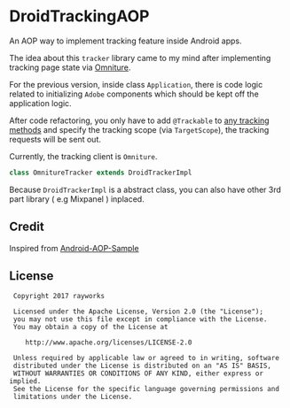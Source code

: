 # DroidTrackingAOP
An AOP way to implement tracking feature inside Android apps.

The idea about this `tracker` library came to my mind after implementing
tracking page state via [Omniture](https://marketing.adobe.com/resources/help/en_US/mobile/android/states.html).

For the previous version, inside class `Application`, there is code logic related to
initializing `Adobe` components which should be kept off the application logic.

After code refactoring, you only have to add `@Trackable` to [any tracking methods](https://github.com/rayworks/DroidTrackingAOP/blob/master/app/src/main/java/com/rayworks/droidtrackingaop/tracking/TrackingDelegator.java#L36) and specify
the tracking scope (via `TargetScope`), the tracking requests will be sent out.

Currently, the tracking client is `Omniture`.
``` java
class OmnitureTracker extends DroidTrackerImpl
```
Because ```DroidTrackerImpl``` is a abstract class, you can also have other 3rd part library ( e.g Mixpanel ) inplaced.


Credit
--------
Inspired from [Android-AOP-Sample](https://github.com/android10/Android-AOPExample)



License
-----------------

     Copyright 2017 rayworks

     Licensed under the Apache License, Version 2.0 (the "License");
     you may not use this file except in compliance with the License.
     You may obtain a copy of the License at

        http://www.apache.org/licenses/LICENSE-2.0

     Unless required by applicable law or agreed to in writing, software
     distributed under the License is distributed on an "AS IS" BASIS,
     WITHOUT WARRANTIES OR CONDITIONS OF ANY KIND, either express or implied.
     See the License for the specific language governing permissions and
     limitations under the License.
